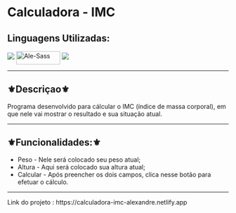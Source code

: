 <h1>Calculadora - IMC</h1>

<h2>Linguagens Utilizadas:</h2>

<div style="display: inline_block">
  <img src="https://img.shields.io/badge/HTML5-E34F26?style=for-the-badge&logo=html5&logoColor=white"></img> 
  <img align="center" alt="Ale-Sass" height="30" width="100" src="https://img.shields.io/badge/Sass-CC6699?style=for-the-badge&logo=sass&logoColor=white">
  <img src="https://img.shields.io/badge/JavaScript-F7DF1E?style=for-the-badge&logo=javascript&logoColor=black"></img>
 
 
</div>



<hr>
<h2>⚜️Descriçao⚜️</h2>
<p>Programa desenvolvido para cálcular o IMC (índice de massa corporal), em que nele vai mostrar o resultado e sua situação atual.</p>
<hr>
<h2>⚜️Funcionalidades:⚜️</h2>
<ul>
<li>Peso - Nele será colocado seu peso atual;</li>
<li>Altura - Aqui será colocado sua altura atual;</li>
<li>Calcular - Após preencher os dois campos, clica nesse botão para efetuar o cálculo.</li>
</ul>
<hr>
Link do projeto : https://calculadora-imc-alexandre.netlify.app

